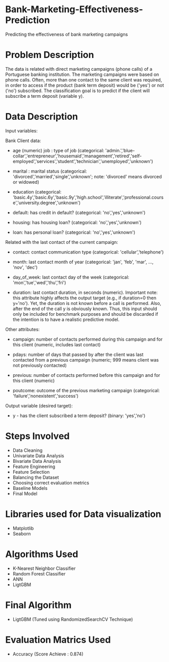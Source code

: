 # Bank-Marketing-Effectiveness-Prediction
Predicting the effectiveness of bank marketing campaigns

# Problem Description

The data is related with direct marketing campaigns (phone calls) of a Portuguese banking institution. The marketing campaigns were based on phone calls. Often, more than one contact to the same client was required, in order to access if the product (bank term deposit) would be ('yes') or not ('no') subscribed. The classification goal is to predict if the client will subscribe a term deposit (variable y).

# Data Description
Input variables:

Bank Client data:

* age (numeric) job : type of job (categorical: 'admin.','blue-collar','entrepreneur','housemaid','management','retired','self-employed','services','student','technician','unemployed','unknown')

* marital : marital status (categorical: 'divorced','married','single','unknown'; note: 'divorced' means divorced or widowed)

* education (categorical: 'basic.4y','basic.6y','basic.9y','high.school','illiterate','professional.course','university.degree','unknown')

* default: has credit in default? (categorical: 'no','yes','unknown')

* housing: has housing loan? (categorical: 'no','yes','unknown')

* loan: has personal loan? (categorical: 'no','yes','unknown')

Related with the last contact of the current campaign:

* contact: contact communication type (categorical: 'cellular','telephone')

* month: last contact month of year (categorical: 'jan', 'feb', 'mar', ..., 'nov', 'dec')

* day_of_week: last contact day of the week (categorical: 'mon','tue','wed','thu','fri')

* duration: last contact duration, in seconds (numeric). Important note: this attribute highly affects the output target (e.g., if duration=0 then y='no'). Yet, the duration is not known before a call is performed. Also, after the end of the call y is obviously known. Thus, this input should only be included for benchmark purposes and should be discarded if the intention is to have a realistic predictive model.

Other attributes:

* campaign: number of contacts performed during this campaign and for this client (numeric, includes last contact)

* pdays: number of days that passed by after the client was last contacted from a previous campaign (numeric; 999 means client was not previously contacted)

* previous: number of contacts performed before this campaign and for this client (numeric)

* poutcome: outcome of the previous marketing campaign (categorical: 'failure','nonexistent','success')

Output variable (desired target):

* y - has the client subscribed a term deposit? (binary: 'yes','no')

# Steps Involved
* Data Cleaning
* Univariate Data Analysis
* Bivariate Data Analysis
* Feature Engineering
* Feature Selection
* Balancing the Dataset
* Choosing correct evaluation metrics
* Baseline Models
* Final Model
# Libraries used for Data visualization
* Matplotlib
* Seaborn
# Algorithms Used
* K-Nearest Neighbor Classifier
* Random Forest Classifier
* ANN
* LigtGBM
# Final Algorithm
* LigtGBM (Tuned using RandomizedSearchCV Technique)
# Evaluation Matrics Used
* Accuracy (Score Achieve : 0.874)

